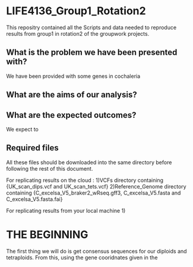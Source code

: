 # LIFE4136_Group1_Rotation2
This repositry contained all the Scripts and data needed to reproduce results from group1 in rotation2 of the groupwork projects.

## What is the problem we have been presented with?
We have been provided with some genes in cochaleria 

## What are the aims of our analysis?

## What are the expected outcomes?
We expect to 


## Required files
All these files should be downloaded into the same directory before following the rest of this document.

For replicating results on the cloud :
1)VCFs directory containing {UK_scan_dips.vcf and UK_scan_tets.vcf}
2)Reference_Genome directory containing {C_excelsa_V5_braker2_wRseq.gff3, C_excelsa_V5.fasta and C_excelsa_V5.fasta.fai}

For replicating results from your local machine
1)

# THE BEGINNING 

The first thing we will do is get consensus sequences for our diploids and tetraploids. From this, using the gene cooridnates given in the
